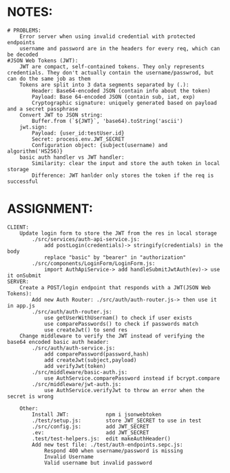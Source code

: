 # NOTES:
    # PROBLEMS:
        Error server when using invalid credential with protected endpoints
        username and password are in the headers for every req, which can be decoded
    #JSON Web Tokens (JWT): 
        JWT are compact, self-contained tokens. They only represents credentials. They don't actually contain the username/passwrod, but can do the same job as them
        Tokens are split into 3 data segments separated by (.): 
            Header: Base64-encoded JSON (contain info about the token)
            Payload: Base 64-encoded JSON (contain sub, iat, exp)
            Cryptographic signature: uniquely generated based on payload and a secret passphrase
        Convert JWT to JSON string:
            Buffer.from (`${JWT}`, 'base64).toString('ascii')
        jwt.sign:
            Payload: {user_id:testUser.id}
            Secret: process.env.JWT_SECRET
            Configuration object: {subject(username) and algorithm('HS256)}
        basic auth handler vs JWT handler:
            Similarity: clear the input and store the auth token in local storage
            Difference: JWT hanlder only stores the token if the req is successful

# ASSIGNMENT:
    CLIENT:
        Update login form to store the JWT from the res in local storage
            ./src/services/auth-api-service.js: 
                add postLogin(credentials)-> stringify(credentials) in the body
                replace "basic" by "bearer" in "authorization"
            ./src/components/LoginForm/LoginForm.js:
                import AuthApiService-> add handleSubmitJwtAuth(ev)-> use it onSubmit
    SERVER:
        Create a POST/login endpoint that responds with a JWT(JSON Web Tokens):
            Add new Auth Router: ./src/auth/auth-router.js-> then use it in app.js
            ./src/auth/auth-router.js:
                use getUserWithUsernam() to check if user exists
                use comparePasswords() to check if passwords match
                use createJwt() to send res
        Change middleware to verify the JWT instead of verifying the base64 encoded basic auth header:
            ./src/auth/auth-service.js: 
                add comparePassword(password,hash)
                add createJwt(subject,payload)
                add verifyJwt(token)
            ./src/middleware/basic-auth.js: 
                use AuthService.comparePassword instead if bcrypt.compare
            ./src/middleware/jwt-auth.js:
                use AuthService.verifyJwt to throw an error when the secret is wrong

        Other:
            Install JWT:            npm i jsonwebtoken
            ./test/setup.js:        store JWT_SECRET to use in test
            ./src/config.js:        add JWT_SECRET
            .ev:                    add JWT_SECRET
            .test/test-helpers.js:  edit makeAuthHeader()
            Add new test file: ./test/auth-endpoints.sepc.js:
                Respond 400 when username/password is missing
                Invalid Username
                Valid username but invalid password
            